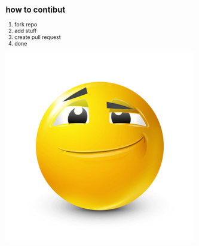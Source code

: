 ## how to contibut

1. fork repo
2. add stuff
3. create pull request
4. done

![👍](/bluemoji/yellow/checking-out.png)
